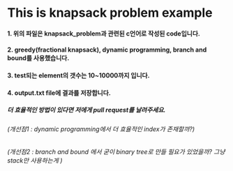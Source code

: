 This is knapsack problem example
=================================
#### 1. 위의 파일은 **knapsack_problem**과 관련된 c언어로 작성된 code입니다.

#### 2. **greedy**(fractional knapsack), **dynamic programming**, **branch and bound**를 사용했습니다.

#### 3. test되는 element의 갯수는 10~10000까지 입니다.

#### 4. output.txt file에 결과를 저장합니다.

##### 더 효율적인 방법이 있다면 저에게 pull request를 날려주세요.

###### (개선점1 : dynamic programming에서 더 효율적인 index가 존재할까?) 
###### (개선점2 : branch and bound 에서 굳이 binary tree로 만들 필요가 있었을까? 그냥 stack만 사용하는게 )
